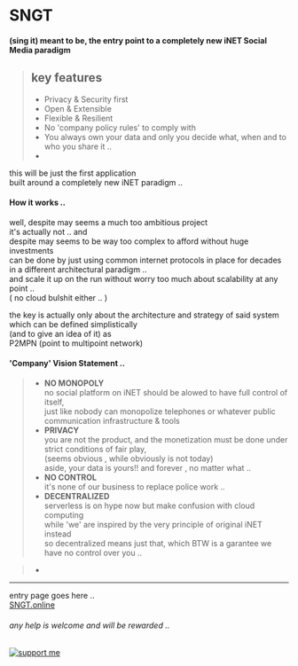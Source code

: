 # SNGT
#### (sing it) meant to be, the entry point to a completely new iNET Social Media paradigm 
> ## key features
> - Privacy & Security first
> - Open & Extensible  
> - Flexible & Resilient
> - No 'company policy rules' to comply with
> - You always own your data and only you decide what, when and to who you share it ..
> -

this will be just the first application   
 built around a completely new iNET paradigm ..

#### How it works ..
well, despite may seems a much too ambitious project  
it's actually not .. and  
despite may seems to be way too complex to afford without huge investments   
can be done by just using common internet protocols in place for decades  
in a different architectural paradigm ..  
and scale it up on the run  without worry too much about scalability at any point ..  
( no cloud bulshit either .. )

the key is actually
only about the architecture and strategy of said system  
which can be defined simplistically  
(and to give an idea of it) as  
P2MPN (point to multipoint network)
  
#### 'Company' Vision Statement ..
>- **NO MONOPOLY**    
   no social platform on iNET should be alowed to have full control of itself,  
   just like nobody can monopolize telephones or whatever public communication infrastructure & tools 
>- **PRIVACY**  
   you are not the product, and the monetization must be done under strict conditions of fair play,  
   (seems obvious , while obviously is not today)  
   aside, your data is yours!! and forever , no matter what ..  
>- **NO CONTROL**  
   it's none of our business to replace police work ..  
>- **DECENTRALIZED**  
   serverless is on hype now but make confusion with cloud computing  
   while 'we' are inspired by the very principle of original iNET instead  
   so decentralized means just that, which BTW is a garantee we have no control over you ..  
   
>- 
* * *
entry page goes here ..  
[SNGT.online](https://www.sngt.online/)

###### any help is welcome and will be rewarded ..
 
[![support me](https://cdn.ko-fi.com/cdn/kofi2.png)](https://ko-fi.com/I2I73SYCI)
